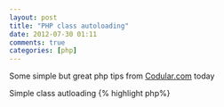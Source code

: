 ```yaml
---
layout: post
title: "PHP class autoloading"
date: 2012-07-30 01:11
comments: true
categories: [php]
---
```


Some simple but great php tips from [Codular.com](http://codular.com/php-tips-tricks) today

Simple class autloading
{% highlight php%}
<?php

function loadMyClass($class){
    echo 'We are loading class: ' . $class;
    include_once('classes/' . $class . '.inc.php');
    echo 'Class loaded.';
}

spl_autoload_register('loadMyClass');
{% endhighlight %}

In PHP 5.3 you can use the below
{% highlight php%}
<?php

spl_autoload_register(function ($class){
        echo 'We are loading class: ' . $class;
        include_once('classes/' . $class . '.inc.php');
        echo 'Class loaded.';
 });
{% endhighlight %}

Just remove the `echo` sections before you deploy
